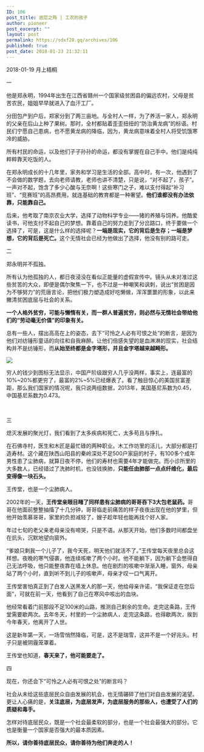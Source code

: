 ```yaml
---
ID: 106
post_title: 底层之殇 | 工农的孩子
author: pioneer
post_excerpt: ""
layout: post
permalink: https://sdxf28.gq/archives/106
published: true
post_date: 2018-01-23 21:32:11
---
```

2018-01-19 月上梧桐

一

他是郑永明，1994年出生在江西省赣州一个国家级贫困县的偏远农村，父母是贫苦农民，姐姐早早就进入了血汗工厂。

分田包产到户后，郑家分到了两三亩地。与全村人一样，为了养活一家人，郑永明的父亲在后山上种了果树。那时，全村都贴着歪歪扭扭的“防治黄龙病”的标语。村民们宁愿自己患病，也不愿黄龙病的降临，因为，黄龙病意味着全村人将受饥饿寒冷的威胁。

所有村民的命运，以及他们子子孙孙的命运，都没有掌握在自己手中。他们是纯纯粹粹靠天吃饭的人。

在郑永明成长的十几年里，家务和学习是生活的全部。高中时，有一次，他遇到了不会做的数学题，去向老师请教，老师也讲不清楚，只是说，“对不起了，孩子”。一声对不起，饱含了多少心酸与无奈啊！这些寒门之子，难以支付得起“补习班”、“竞赛班”的高昂费用，就连基础的教育都是一种奢望。<strong>他们谁都没有办法依靠，只能靠自己。</strong>

后来，他考取了南京农业大学，选择了动物科学专业——猪的养殖与饲养。他酷爱读书，可他支付不起自己的梦想。靠着自己的努力走到了分岔路口，终于要做一个选择了，可是，这是什么样的选择呢？<strong>一端是现实，它的背后是生存；一端是梦想，它的背后是死亡。</strong>这个无情社会已经为他做出了选择，他没有别的路可走。

二

郑永明并不孤独。

所有认为他孤独的人，都日夜浸没在看似正能量的虚假宣传中。镜头从未对准过这些贫苦的大众，即便是偶尔聚焦一下，也不过是一种嘲笑和讽刺，说出“贫困是因为不够努力”的荒唐言论，把他们极力塑造成好吃懒做，浑浑噩噩的形象，以此来撇清贫困底层与社会的关系。

<strong>一个人格外贫穷，可能与懒惰有关，而一群人普遍贫穷，则必然与无情社会带给他们的“劳动毫无价值”的印象有关。</strong>

总有一些人，摆出高高在上的姿态，去下“可怜之人必有可恨之处”的断言，是因为他们对纺锤形童话的向往和自我麻醉。让他们倍感失望的是血淋淋的现实，社会结构并不是纺锤形，而<strong>从始至终都是金字塔形，并且金字塔越来越畸形。</strong>

<img class="" src="https://mmbiz.qpic.cn/mmbiz_jpg/YOCusst9ibkphw598QYTsM75nfk9F3NCj9RcakSviaRqkn3olWW3oUkqxD8BShM6cfjGMvae94hv48ob6HoB7raA/640?wx_fmt=jpeg&amp;tp=webp&amp;wxfrom=5&amp;wx_lazy=1" data-s="300,640" data-type="jpeg" data-src="https://mmbiz.qpic.cn/mmbiz_jpg/YOCusst9ibkphw598QYTsM75nfk9F3NCj9RcakSviaRqkn3olWW3oUkqxD8BShM6cfjGMvae94hv48ob6HoB7raA/0?wx_fmt=jpeg" data-copyright="0" data-ratio="0.5626822157434402" data-w="686" data-fail="0" />

穷人的钱少到图标无法显示，中国产阶级跟穷人几乎没两样，事实上，连最富的10%~20%都更穷了，最富的2%~5%已经爆表了。看了触目惊心的美国贫富差距，那么我们国家的情况呢，我只说两组数据，2013年，美国基尼系数为0.45，中国基尼系数为0.473。

&nbsp;

三

熄灭发展的聚光灯，我们看到了太多疾病和死亡，太多苟且与挣扎。

在石佛寺村，医生和木匠是最忙碌的两种职业。木工作坊里的活儿，大部分都是打造寿材。这个藏在陕西山阳县的秦岭深处不足500户家庭的村子，有100多个成年男性患了尘肺病，就算日夜不停，他们的寿材也需要4年才能做完。而小诊所里的大多数人，已经错过了洗肺时机，也没钱换肺，<strong>只能任由肺部一点点纤维化，最后变得像一块石头。</strong>

王传堂，也是一个尘肺病人。

2002年的一天，<strong>王传堂亲眼目睹了同样患有尘肺病的哥哥吞下3大包老鼠药。</strong>哥哥在他面前整整抽搐了十几分钟，哥哥临走前痛苦的样子夜夜出现在他的梦里，但他开始羡慕哥哥，家里的负担减轻了，嫂子趁年轻也能再找个好人家。

年过七旬的老父亲老母亲没有啼哭，只是不语。从那天开始，他们多数时间都盘坐在炕头，沉默地望向窗外。

“爹娘只剩我一个儿子了，我今天死，明天他们就活不了。”王传堂每天夜里总会这样想。夜晚的寒气侵袭，他连续咳嗽了两个小时。他不能躺下，因为躺下会憋得自己无法呼吸，他只能整夜靠在墙上休息。他在剧烈的咳嗽中渐渐入睡，窗外，母亲站了两个小时，直到听不到儿子的咳嗽声，母亲才叹一口气离开。

王传堂害怕真正到了白发人送黑发人的那一天，他给母亲许诺，“我保证走在您后面”，可就在前一天，他看到了自己在寒风中咳出的血块。

他经常看着门前那段不足100米的山路，推测自己剩余的生命。走完这条路，王传堂需要歇两次。去年冬天，村里的一个尘肺病人，走完这条路，也得歇两次，挨到今年春天，他离开了人世。

这是新年第一天，一场雪悄然降临，可是，这不是瑞雪，这并不是一个好兆头。村子只是被阴霾笼罩着。

王传堂也知道，<strong>春天来了，他可能要走了。</strong>

四

现在，你还会下“可怜之人必有可恨之处”的断言吗？

社会从未给这些底层民众自由发展的机会，也无情碾碎了他们对自由发展的渴望。更让人心痛的是，<strong>关注底层，为底层发声，为底层服务的那些人，也遭受了人们的质疑和毒手。</strong>

怎样对待底层民众，既是一个社会最柔软的部分，也是一个社会最强大的部分。它也是衡量一个国家是否强大的最本质因素。

<strong>所以，请你善待底层民众，请你善待为他们奔走的人！</strong>